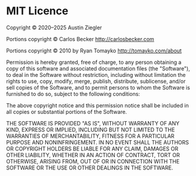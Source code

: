 # MIT Licence

Copyright © 2020–2025 Austin Ziegler

Portions copyright © Carlos Becker <http://carlosbecker.com>

Portions copyright © 2010 by Ryan Tomayko <http://tomayko.com/about>

Permission is hereby granted, free of charge, to any person obtaining a copy of
this software and associated documentation files (the \"Software\"), to deal in
the Software without restriction, including without limitation the rights to
use, copy, modify, merge, publish, distribute, sublicense, and/or sell copies of
the Software, and to permit persons to whom the Software is furnished to do so,
subject to the following conditions:

The above copyright notice and this permission notice shall be included in all
copies or substantial portions of the Software.

THE SOFTWARE IS PROVIDED \"AS IS\", WITHOUT WARRANTY OF ANY KIND, EXPRESS OR
IMPLIED, INCLUDING BUT NOT LIMITED TO THE WARRANTIES OF MERCHANTABILITY, FITNESS
FOR A PARTICULAR PURPOSE AND NONINFRINGEMENT. IN NO EVENT SHALL THE AUTHORS OR
COPYRIGHT HOLDERS BE LIABLE FOR ANY CLAIM, DAMAGES OR OTHER LIABILITY, WHETHER
IN AN ACTION OF CONTRACT, TORT OR OTHERWISE, ARISING FROM, OUT OF OR IN
CONNECTION WITH THE SOFTWARE OR THE USE OR OTHER DEALINGS IN THE SOFTWARE.
